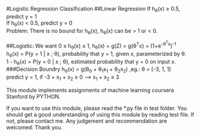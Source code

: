 #Logistic Regression Classification
##Linear Regression
If h<sub>&#952;</sub>(x) &ge; 0.5, predict y = 1<br>
If h<sub>&#952;</sub>(x) &lt; 0.5, predict y = 0<br>
Problem: There is no bound for h<sub>&#952;</sub>(x), h<sub>&#952;</sub>(x) can be > 1 or < 0.<br>

##Logistic:
We want 0 &le; h<sub>&#952;</sub>(x) &le; 1, h<sub>&#952;</sub>(x) = g(Z) = g(&#952;<sup>T</sup>x) = (1+e<sup>-&#952;<sup>T</sup>x</sup>)<sup>-1</sup><br>
h<sub>&#952;</sub>(x) = P(y = 1 | x ; &#952;), probability that y = 1, given x, parameterized by &#952;.<br>
1 - h<sub>&#952;</sub>(x) = P(y = 0 | x ; &#952;), estimated probability that y = 0 on input x.<br>
###Decision Boundry
h<sub>&#952;</sub>(x) = g(&#952;<sub>0</sub> + &#952;<sub>1</sub>x<sub>1</sub> + &#952;<sub>2</sub>x<sub>2</sub>) ,eg.: &#952; = [-3, 1, 1]<br>
predict y = 1, if -3 + x<sub>1</sub> + x<sub>2</sub> &ge; 0 --> x<sub>1</sub> + x<sub>2</sub> &ge; 3<br>

This module implements assignments of machine learning coursera Stanford by PYTHON.

If you want to use this module, please read the *.py file in test folder. You should get a good understanding of using this module by reading test file. If not, please contact me. Any judgement and recommendation are welcomed.
Thank you.
